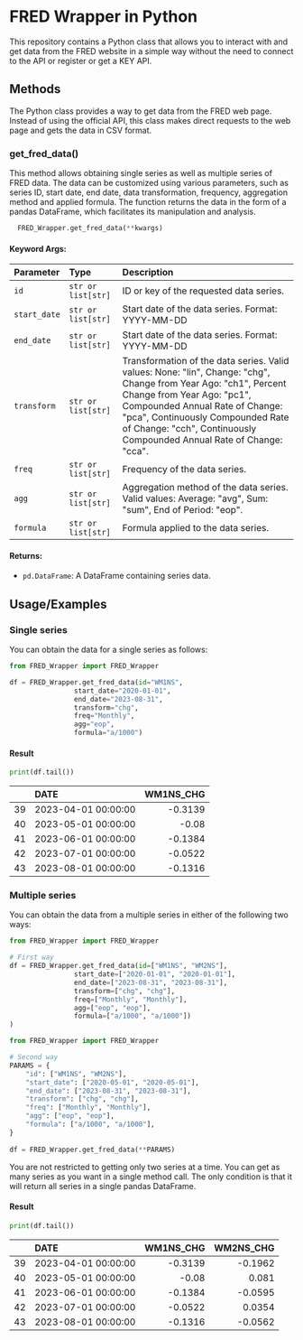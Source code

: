 # FRED Wrapper in Python

This repository contains a Python class that allows you to interact with and get data from the FRED website in a simple way without the need to connect to the API or register or get a KEY API.

## Methods

The Python class provides a way to get data from the FRED web page. Instead of using the official API, this class makes direct requests to the web page and gets the data in CSV format.

### get_fred_data()

This method allows obtaining single series as well as multiple series of FRED data. The data can be customized using various parameters, such as series ID, start date, end date, data transformation, frequency, aggregation method and applied formula. The function returns the data in the form of a pandas DataFrame, which facilitates its manipulation and analysis.

```python
  FRED_Wrapper.get_fred_data(**kwargs)
```

#### Keyword Args:

| Parameter | Type     | Description                |
| :-------- | :------- | :------------------------- |
| `id` | `str or list[str]` | ID or key of the requested data series. |
| `start_date` | `str or list[str]` | Start date of the data series. Format: YYYY-MM-DD |
| `end_date` | `str or list[str]` | Start date of the data series. Format: YYYY-MM-DD |
| `transform` | `str or list[str]` | Transformation of the data series. Valid values: None: "lin", Change: "chg", Change from Year Ago: "ch1", Percent Change from Year Ago: "pc1", Compounded Annual Rate of Change: "pca", Continuously Compounded Rate of Change: "cch", Continuously Compounded Annual Rate of Change: "cca".|
| `freq` | `str or list[str]` | Frequency of the data series. |
| `agg` | `str or list[str]` | Aggregation method of the data series. Valid values: Average: "avg", Sum: "sum", End of Period: "eop".|
| `formula` | `str or list[str]` | Formula applied to the data series. |

#### Returns:
- `pd.DataFrame`: A DataFrame containing series data.

## Usage/Examples

### Single series

You can obtain the data for a single series as follows:

```python
from FRED_Wrapper import FRED_Wrapper

df = FRED_Wrapper.get_fred_data(id="WM1NS",
				start_date="2020-01-01",
				end_date="2023-08-31",
				transform="chg",
				freq="Monthly",
				agg="eop",
				formula="a/1000")
```

#### Result

```python
print(df.tail())
```

|    | DATE                |   WM1NS_CHG |
|---:|:--------------------|------------:|
| 39 | 2023-04-01 00:00:00 |     -0.3139 |
| 40 | 2023-05-01 00:00:00 |     -0.08   |
| 41 | 2023-06-01 00:00:00 |     -0.1384 |
| 42 | 2023-07-01 00:00:00 |     -0.0522 |
| 43 | 2023-08-01 00:00:00 |     -0.1316 |

### Multiple series

You can obtain the data from a multiple series in either of the following two ways:

```python
from FRED_Wrapper import FRED_Wrapper

# First way
df = FRED_Wrapper.get_fred_data(id=["WM1NS", "WM2NS"],
				start_date=["2020-01-01", "2020-01-01"],
				end_date=["2023-08-31", "2023-08-31"],
				transform=["chg", "chg"],
				freq=["Monthly", "Monthly"],
				agg=["eop", "eop"],
				formula=["a/1000", "a/1000"])
)
```

```python
from FRED_Wrapper import FRED_Wrapper

# Second way
PARAMS = {
    "id": ["WM1NS", "WM2NS"],  
    "start_date": ["2020-05-01", "2020-05-01"],  
    "end_date": ["2023-08-31", "2023-08-31"],
    "transform": ["chg", "chg"],  
    "freq": ["Monthly", "Monthly"],  
    "agg": ["eop", "eop"],  
    "formula": ["a/1000", "a/1000"],  
}  
  
df = FRED_Wrapper.get_fred_data(**PARAMS)
```

You are not restricted to getting only two series at a time. You can get as many series as you want in a single method call. The only condition is that it will return all series in a single pandas DataFrame.

#### Result

```python
print(df.tail())
```

|    | DATE                |   WM1NS_CHG |   WM2NS_CHG |
|---:|:--------------------|------------:|------------:|
| 39 | 2023-04-01 00:00:00 |     -0.3139 |     -0.1962 |
| 40 | 2023-05-01 00:00:00 |     -0.08   |      0.081  |
| 41 | 2023-06-01 00:00:00 |     -0.1384 |     -0.0595 |
| 42 | 2023-07-01 00:00:00 |     -0.0522 |      0.0354 |
| 43 | 2023-08-01 00:00:00 |     -0.1316 |     -0.0562 |
